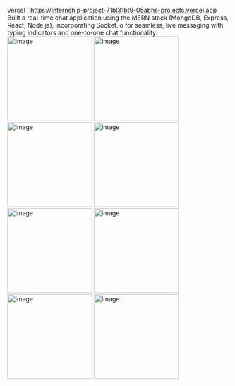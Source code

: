 vercel : https://internship-project-71bl31bt9-05abhs-projects.vercel.app
Built a real-time chat application using the MERN stack (MongoDB, Express, React, Node.js),
incorporating Socket.io for seamless, live messaging with typing indicators and one-to-one chat
functionality.
<img width="192" height="192" alt="image" src="https://github.com/user-attachments/assets/f0fb4aad-ccd6-4943-adb2-a079a6e51d8e" />
<img width="192" height="192" alt="image" src="https://github.com/user-attachments/assets/75466886-4e57-4095-ad32-03cdad27cb72" />
<img width="192" height="192" alt="image" src="https://github.com/user-attachments/assets/9a677c5e-06dd-4d3f-bebd-4e49b0af5482" />
<img width="192" height="192" alt="image" src="https://github.com/user-attachments/assets/f75a104f-af3b-46d6-a0af-2eb345921ec6" />
<img width="192" height="192" alt="image" src="https://github.com/user-attachments/assets/2beec952-fc64-43d9-9021-5eb9be9d22ca" />
<img width="192" height="192" alt="image" src="https://github.com/user-attachments/assets/ccb38090-178a-46cd-99ff-9d34b096c15e" />
<img width="192" height="192" alt="image" src="https://github.com/user-attachments/assets/47227939-b2fa-4ea4-8847-e7e1fb2ea8c3" />
<img width="192" height="192" alt="image" src="https://github.com/user-attachments/assets/8c1016ad-fe3f-4e17-8c18-78ffff304098" />
